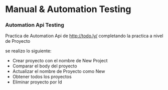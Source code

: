 # Manual & Automation Testing

### Automation Api Testing

Practica de Automation Api de http://todo.ly/ 
completando la practica a nivel de Proyecto

se realizo lo siguiente:

* Crear proyecto con  el nombre de New Project
* Comparar el body del proyecto 
* Actualizar el nombre de Proyecto como New
* Obtener todos los proyectos
* Eliminar proyecto por Id
